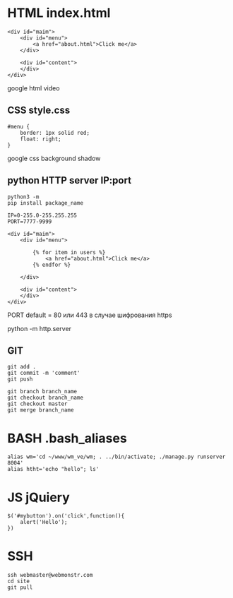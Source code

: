 # HTML  index.html

    <div id="maim">
        <div id="menu">
            <a href="about.html">Click me</a>
        </div>

        <div id="content">
        </div>
    </div>

google  html video

## CSS style.css

    #menu {
        border: 1px solid red;
        float: right;
    }

google  css background shadow

## python HTTP server IP:port

    python3 -m 
    pip install package_name

    IP=0-255.0-255.255.255
    PORT=7777-9999

    <div id="maim">
        <div id="menu">

            {% for item in users %}
                <a href="about.html">Click me</a>
            {% endfor %}

        </div>

        <div id="content">
        </div>
    </div>

PORT default = 80 или 443 в случае шифрования https

python -m http.server 

## GIT 

    git add .
    git commit -m 'comment'
    git push

    git branch branch_name
    git checkout branch_name
    git checkout master
    git merge branch_name


# BASH .bash_aliases

    alias wm='cd ~/www/wm_ve/wm; . ../bin/activate; ./manage.py runserver 8004'
    alias htht='echo "hello"; ls'


# JS jQuiery

    $('#mybutton').on('click',function(){
        alert('Hello');
    })

# SSH

    ssh webmaster@webmonstr.com
    cd site
    git pull


